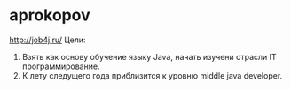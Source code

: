 # aprokopov
http://job4j.ru/
Цели:
1. Взять как основу обучение языку Java, начать изучени отрасли IT программирование.
2. К лету следущего года приблизится к уровню middle java developer.


